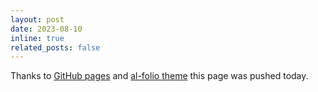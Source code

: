 ```yaml
---
layout: post
date: 2023-08-10 
inline: true
related_posts: false
---
```

Thanks to [GitHub pages](https://pages.github.com/) and [al-folio theme](https://github.com/alshedivat/al-folio) this page was pushed today. 